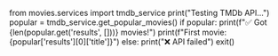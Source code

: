 from movies.services import tmdb_service
print("Testing TMDb API...")
popular = tmdb_service.get_popular_movies()
if popular:
    print(f"✅ Got {len(popular.get('results', []))} movies!")
    print(f"First movie: {popular['results'][0]['title']}")
else:
    print("❌ API failed")
exit()